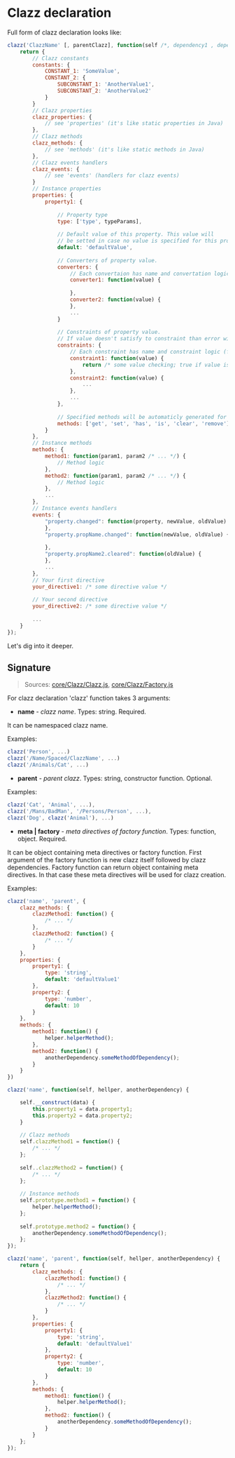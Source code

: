 Clazz declaration
=================

Full form of clazz declaration looks like:

```js
clazz('ClazzName' [, parentClazz], function(self /*, dependency1 , dependency2 ... */) {
    return {
        // Clazz constants
        constants: {
            CONSTANT_1: 'SomeValue',
            CONSTANT_2: {
                SUBCONSTANT_1: 'AnotherValue1',
                SUBCONSTANT_2: 'AnotherValue2'
            }
        }
        // Clazz properties 
        clazz_properties: {
            // see 'properties' (it's like static properties in Java)
        },
        // Clazz methods
        clazz_methods: {
            // see 'methods' (it's like static methods in Java)
        },
        // Clazz events handlers
        clazz_events: {
            // see 'events' (handlers for clazz events)
        }
        // Instance properties
        properties: {
            property1: {
            
                // Property type
                type: ['type', typeParams],
                
                // Default value of this property. This value will 
                // be setted in case no value is specified for this property
                default: 'defaultValue',
                
                // Converters of property value.
                converters: {
                    // Each convertaion has name and convertation logic (function)
                    converter1: function(value) {
                        
                    },
                    converter2: function(value) {
                    },
                    ...
                }
                
                // Constraints of property value. 
                // If value doesn't satisfy to constraint than error will be thrown
                constraints: {
                    // Each constraint has name and constraint logic (function) 
                    constraint1: function(value) {
                        return /* some value checking; true if value is correct, false otherwise */
                    },
                    constraint2: function(value) {
                        ...
                    },
                    ...
                },
 
                // Specified methods will be automaticly generated for this property
                methods: ['get', 'set', 'has', 'is', 'clear', 'remove']
            }
        },
        // Instance methods
        methods: {
            method1: function(param1, param2 /* ... */) {
                // Method logic 
            },
            method2: function(param1, param2 /* ... */) {
                // Method logic
            },
            ...
        },
        // Instance events handlers
        events: {
            "property.changed": function(property, newValue, oldValue) {
            },
            "property.propName.changed": function(newValue, oldValue) {
                
            },
            "property.propName2.cleared": function(oldValue) {
            },
            ...
        },
        // Your first directive
        your_directive1: /* some directive value */
        
        // Your second directive
        your_directive2: /* some directive value */
        
        ...
    }
});
```

Let's dig into it deeper. 


Signature
---------
> Sources: [core/Clazz/Clazz.js](../src/core/Clazz/Clazz.js), [core/Clazz/Factory.js](../src/core/Clazz/Factory.js)


For clazz declaration 'clazz' function takes 3 arguments:

* **name** - *clazz name*. Types: string. Required.

It can be namespaced clazz name. 

Examples: 
```js
clazz('Person', ...)
clazz('/Name/Spaced/ClazzName', ...)
clazz('/Animals/Cat', ...)
```

* **parent** - *parent clazz*. Types: string, constructor function. Optional.

Examples: 
```js
clazz('Cat', 'Animal', ...), 
clazz('/Mans/BadMan', '/Persons/Person', ...), 
clazz('Dog', clazz('Animal'), ...)
```

* **meta | factory** -  *meta directives of factory function*. Types: function, object. Required. 

It can be object containing meta directives or factory function. First argument of the factory function is new clazz
itself followed by clazz dependencies. Factory function can return object containing meta directives. 
In that case these meta directives will be used for clazz creation.

Examples:
```js
clazz('name', 'parent', {
    clazz_methods: {
        clazzMethod1: function() {
            /* ... */
        },
        clazzMethod2: function() {
            /* ... */
        }
    },
    properties: {
        property1: {
            type: 'string',
            default: 'defaultValue1'
        },
        property2: {
            type: 'number',
            default: 10
        }
    },
    methods: {
        method1: function() {
            helper.helperMethod();
        },
        method2: function() {
            anotherDependency.someMethodOfDependency();
        }
    }
})

clazz('name', function(self, hellper, anotherDependency) {

    self.__construct(data) {
        this.property1 = data.property1;
        this.property2 = data.property2;
    }
    
    // Clazz methods
    self.clazzMethod1 = function() {
        /* ... */
    };
    
    self..clazzMethod2 = function() {
        /* ... */
    };
    
    // Instance methods
    self.prototype.method1 = function() {
        helper.helperMethod();
    };
    
    self.prototype.method2 = function() {
        anotherDependency.someMethodOfDependency();
    };
});

clazz('name', 'parent', function(self, hellper, anotherDependency) {
    return {
        clazz_methods: {
            clazzMethod1: function() {
                /* ... */
            },
            clazzMethod2: function() {
                /* ... */
            }
        },
        properties: {
            property1: {
                type: 'string',
                default: 'defaultValue1'
            },
            property2: {
                type: 'number',
                default: 10
            }
        },
        methods: {
            method1: function() {
                helper.helperMethod();
            },
            method2: function() {
                anotherDependency.someMethodOfDependency();
            }
        }
    };
});
```

